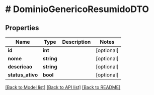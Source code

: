 # # DominioGenericoResumidoDTO

## Properties

Name | Type | Description | Notes
------------ | ------------- | ------------- | -------------
**id** | **int** |  | [optional]
**nome** | **string** |  | [optional]
**descricao** | **string** |  | [optional]
**status_ativo** | **bool** |  | [optional]

[[Back to Model list]](../../README.md#models) [[Back to API list]](../../README.md#endpoints) [[Back to README]](../../README.md)
